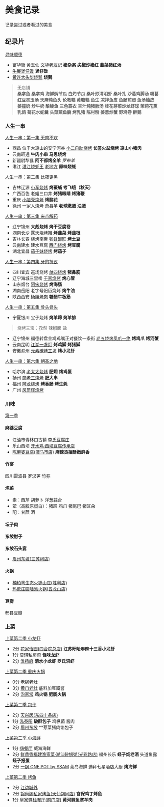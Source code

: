 # 美食记录
记录尝过或者看过的美食

## 纪录片
[寻味顺德](https://www.bilibili.com/video/av4515963?from=search&seid=2759475930130801296)
- 富华街 黄玉仙 [文华老友记](http://www.dianping.com/shop/9295187) **猪杂粥** **尖椒炒猪红** **韭菜猪红汤**
- [牛展煲仔饭](http://www.dianping.com/shop/5633707) **煲仔饭**
- [黄连大头华烧鹅](http://www.dianping.com/shop/6060577) **烧鹅**

> 无店铺  
**桑拿鱼** **桑拿鸡** **海鲜焖节瓜** **白灼节瓜** **桑叶炒清明虾** **桑叶扎** **沙葛鸡脚汤** **粉葛红豆灵玉汤** **天麻炖鱼头** **伦教糕** **黄糖糕** **鱼生** **凉拌鱼皮** **鱼肠煎蛋** **鱼汤柚皮** **姜撞奶** **炒牛奶** **酿鲮鱼** **三色蓑衣** **杏汁炖猪肺汤** **桂花芽菜炒龙虾球** **茉莉花熏乳鸽** **菊花水蛇羹** **头菜蒸鱼腩** **烤乳猪** **陈村粉** **姜葱炒蟹** **野鸡卷** **醉鹅**

### 人生一串
[人生一串：第一集 无肉不欢](https://www.bilibili.com/bangumi/play/ep216794/)
- 西昌 位于大凉山的安宁河谷 [小二自助烧烤](http://www.dianping.com/shop/23522037) **长签火盆烧烤** **凉山小猪肉**
- 云南昭通 **牛肉小串** **马思烧烤**
- 新疆尉犁县 **阿不都烤全羊** *罗布羊* 
- 湛江 [湛江烧蚝王](http://www.dianping.com/shop/21360719) [老地方](http://www.dianping.com/shop/71625395) **原味烧蚝**

[人生一串：第二集 比夜更黑](https://www.bilibili.com/bangumi/play/ep218752)
- 吉林辽源 [小军烧烤](http://www.dianping.com/shop/18503189) **烤蚕蛹** **考飞蛾（秋天）**
- 广西百色 老姐三口井 **烤猪眼睛** **烤猪鞭** 
- 重庆 [小脑壳烧烤](http://www.dianping.com/shop/531377) **烤脑花**
- 徐州 一家人烧烤 萧县羊 **老球嫩腰** **油腰**

[人生一串：第三集 来点解药](https://www.bilibili.com/bangumi/play/ep231153?from=search&seid=4428573497639216088)
- 辽宁锦州 **大彪烧烤** **烤干豆腐卷** 
- 湖南长沙 露天烧烤摊 **烤韭菜** **烤韭根** 
- 吉林长春 烧烤南帝 [钱锋碳缸](http://www.dianping.com/shop/23524783) **烤土豆**
- 云南建水 建水豆腐 [西门烧烤](http://www.dianping.com/shop/21933274) **烤豆腐** 
- 湖北宜昌 [茄子妹烧烤](http://www.dianping.com/shop/37601478) **烤茄子** 

[人生一串：第四集 牙的抗议](https://www.bilibili.com/bangumi/play/ep232818)
- 四川宜宾 巡场烧烤 [单四烧烤](http://www.dianping.com/shop/69906751) **猪鼻筋**
- 辽宁海城三里桥 [于家烧烤](http://www.dianping.com/shop/44302857) **烤心管**
- 山东烟台 [阿宋烧烤](http://www.dianping.com/shop/37793415) **烤海肠**
- 湖南岳阳 老字号阳历烧烤 **烤牛油**
- 陕西西安 [杨姐烤肉](http://www.dianping.com/shop/1945288) **糖醋牛板筋**

[人生一串：第五集 骨头骨头](https://www.bilibili.com/bangumi/play/ep233324/)
- 宁夏银川 宝子烧烤 **烤羊蹄** **烤羊排**
> 烧烤三宝：孜然 辣椒面 盐
- 辽宁锦州 福德转盘金鸡鸡嘴正对餐饮一条街 [老五烧烤凤爪一绝](http://www.dianping.com/shop/9923143) **烤鸡爪** **烤河蟹**
- 云南昆明 [江湖一盏灯](http://www.dianping.com/shop/22991720) **烤鸡脚** **烤猪脚**
- 安徽滁州 [元素碳烤工坊](http://www.dianping.com/shop/79261111) **烤小龙虾**

[人生一串：第六集 朝圣之地](https://www.bilibili.com/bangumi/play/ep234533/)
- 哈尔滨 [老太太烧烤](http://www.dianping.com/shop/2396785) **肥翅** **烤鸡蛋**
- 扬州 [商老三烧烤](http://www.dianping.com/shop/111908768) **肥大串**
- 福州 [阿龙烧烤](http://www.dianping.com/shop/6248184) **烤香肠** **烤生蚝**
- 广州 [风筒辉烧烤](http://www.dianping.com/shop/79446460)

### 川味
[第一季](https://www.bilibili.com/bangumi/play/ep119598)
#### 麻婆豆腐
- 江油市青林口古镇 [李氏豆腐庄](http://www.dianping.com/shop/23583888)
- 乐山西坝 [开水鸡·西坝豆腐传承店](http://www.dianping.com/shop/13740594)
- [陈麻婆豆腐(骡马市店)](http://www.dianping.com/shop/526556) **麻辣烫捆酥嫩鲜香**
#### 竹宴
四川雷波县 罗汉笋 竹荪
#### 泡菜
- 素：西芹 胡萝卜 洋葱蒜台
- 荤（高胶原蛋白）：猪蹄 鸡爪 猪尾巴 猪耳朵
- 配：甘蔗 酒
#### 坛子肉
#### 东坡肘子
**东坡石头宴**
- [眉州东坡(三苏祠店)](http://www.dianping.com/shop/4084933)
#### 火锅
- [楠柏弯生态火锅山庄(胜利店)](http://www.dianping.com/shop/17652849)
- [玛歌庄园陆派火锅(五龙山店)](http://www.dianping.com/shop/96069779)
#### 豆瓣
郫县豆瓣

### 上菜
[上菜第二季 小龙虾](https://www.bilibili.com/video/av18151607)
- 2分 [花家怡园(四合院总店)](http://www.dianping.com/shop/507755) **江苏盱眙麻辣十三香小龙虾**
- 1分 [莫琪私房菜](http://www.dianping.com/shop/21033837) **怪味龙虾**
- 2分 [淮扬府](http://www.dianping.com/shop/5188952) **清水小龙虾** **罗氏沼虾**

[上菜第二季 重庆火锅](https://www.bilibili.com/video/av18151607/?p=2)
- 0分 [老锅老灶](http://www.dianping.com/shop/9966653)
- 3分 [黄门老灶](http://www.dianping.com/shop/10644837)  底料加豆瓣酱
- 2分 [泡家常](http://www.dianping.com/shop/43922314) **鸡火锅** **肥肠火锅**

[上菜第二季 包子](https://www.bilibili.com/video/av18151607/?p=3)
- 2分 [天兴居(东四十条店)](http://www.dianping.com/shop/67473733)
- 1分 [泓泰阳](http://www.dianping.com/shop/5506360) **破酥包子** 鸡枞菌 酱肉
- 2分 [眉州东坡](http://www.dianping.com/shop/515636) **芽菜猪肉馅包子

[上菜第二季 小海鲜](https://www.bilibili.com/video/av18151607/?p=4)
- 1分 [嗨餐厅](http://www.dianping.com/shop/18249430) 威海海鲜 
- 2分 [鲜鼎香福建渔家菜·潮汕砂锅粥(光彩路店)](http://www.dianping.com/shop/2728069) 福州长乐 **蛏子炖老酒** 头道鱼露 **蛏子报蛋**
- 2分 [一锅 ONE POT by SSAM](https://www.dianping.com/shop/4542192) 莞岛海鲜 迪拜七星酒店大厨 **烤海鲜**

[上菜第二季 烤鱼](https://www.bilibili.com/video/av18151607/?p=5)
- 2分 [江边城外](http://www.dianping.com/shop/18258975)
- 2分 [锦尚阁私家烤鱼(天仙胡同店)](http://www.dianping.com/shop/4131469) **宫保鸡丁烤鱼**
- 1分 [皇家驿栈餐厅(前门店)](http://www.dianping.com/shop/18333795) **黄河鲤鱼塞羊肉**
